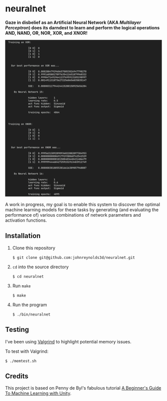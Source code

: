 # neuralnet

**Gaze in disbelief as an Artificial Neural Network (AKA *Multilayer Perceptron*) does its darndest to learn and perform the logical operations AND, NAND, OR, NOR, XOR, and XNOR!**

![Screenshot](/img/neuralnet.webp?raw=true "")

A work in progress, my goal is to enable this system to discover the optimal machine learning models for these tasks by generating (and evaluating the performance of) various combinations of network parameters and activation functions.

## Installation

  1. Clone this repository
     ```shell
     $ git clone git@github.com:johnreynolds3d/neuralnet.git
     ```
  2. `cd` into the source directory
     ```shell
     $ cd neuralnet 
     ```
  3. Run `make`
     ```shell
     $ make
     ```
  4. Run the program 
     ```shell
     $ ./bin/neuralnet
     ```

## Testing

I've been using [Valgrind](https://valgrind.org/) to highlight potential memory issues.

To test with Valgrind:
  ```shell
  $ ./memtest.sh
  ```

## Credits

This project is based on Penny de Byl's fabulous tutorial [A Beginner's Guide To Machine Learning with Unity](https://www.udemy.com/course/machine-learning-with-unity/).
